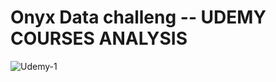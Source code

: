# Onyx Data challeng -- UDEMY COURSES ANALYSIS
![Udemy-_1_](https://github.com/AjitRajput11/udemy_sales_analysis/assets/89684567/e235d33b-65d7-4c63-aee9-b2320f9a5597)





